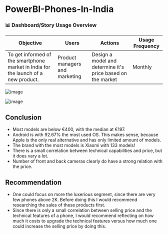 # PowerBI-Phones-In-India

### 📊 Dashboard/Story Usage Overview

| **Objective** | **Users** | **Actions** | **Usage Frequency** |
|---------------|-----------|-------------|----------------------|
| To get informed of the smartphone market in India for the launch of a new product. | Product managers and marketing |  Design a model and determine it's price based on the market | Monthly |

![image](https://github.com/user-attachments/assets/118abb42-b35b-4c0e-830b-f0956b8236b3)


![image](https://github.com/user-attachments/assets/c2b4fa6e-aac8-47db-9716-a43f973382fb)

## Conclusion
- Most models are below €400, with the median at €197. 
- Android is with 92.67% the most used OS. This makes sense, because Apple is the only real alternative and has only limited amount of models. 
- The brand with the most models is Xiaomi with 133 models!
- There is a small correlation between technical capabilities and price, but it does vary a lot.
- Number of front and back cameras clearly do have a strong relation with the price.
  



## Recommendation
- One could focus on more the luxerious segment, since there are very few phones above 2K. Before doing this I would recommend researching the sales of these products first.
- Since there is only a small correlation between selling price and the technical features of a phone, I would recommend reflecting on how much it costs to upgrade the technical features versus how much one could increase the selling price by doing this.
